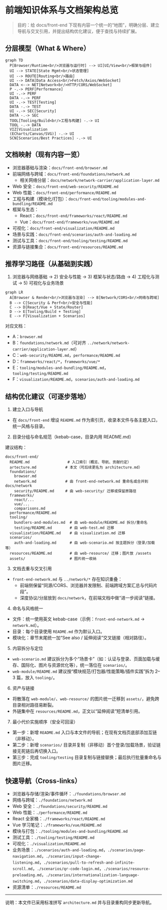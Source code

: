 # 前端知识体系与文档架构总览

> 目的：给 docs/front-end 下现有内容一个统一的“地图”，明确分层、建立导航与交叉引用，并提出结构优化建议，便于查找与持续扩展。

## 分层模型（What & Where）

```mermaid
graph TD
  P[Browser/Runtime<br/>浏览器与运行时] --> UI[UI/View<br/>框架与组件]
  UI --> STATE[State Mgmt<br/>状态管理]
  UI --> ROUTE[Routing<br/>路由]
  UI --> DATA[Data Access<br/>Fetch/Axios/WebSocket]
  DATA <--> NET[Network<br/>HTTP/CORS/WebSocket]
  P -.-> PERF[Performance]
  UI -.-> PERF
  DATA -.-> PERF
  UI -.-> TEST[Testing]
  DATA -.-> TEST
  UI -.-> SEC[Security]
  DATA -.-> SEC
  TOOL[Tooling/Build<br/>工程与构建] -.-> UI
  TOOL -.-> DATA
  VIZ[Visualization
  (ECharts/Canvas/SVG)] -.-> UI
  SCN[Scenarios/Best Practices] -.-> UI
```

## 文档映射（现有内容一览）

- 浏览器基础与渲染：`docs/front-end/browser.md`
- 前端网络与跨域：`docs/front-end/foundations/network.md`
  - 相关网络分层：`docs/network/network-carrier/application-layer.md`
- Web 安全：`docs/front-end/web-security/README.md`
- Web 性能：`docs/front-end/performance/README.md`
- 工程与构建（模块化/打包）：`docs/front-end/tooling/modules-and-bundling/README.md`
- 框架与生态：
  - React：`docs/front-end/frameworks/react/README.md`
  - Vue：`docs/front-end/frameworks/vue/README.md`
- 可视化：`docs/front-end/visualization/README.md`
- 场景与实践：`docs/front-end/scenarios/auth-and-loading.md`
- 测试与工具：`docs/front-end/tooling/testing/README.md`
- 资源与链接集合：`docs/front-end/resources/README.md`

## 推荐学习路径（从基础到实践）

1) 浏览器与网络基础 → 2) 安全与性能 → 3) 框架与状态/路由 → 4) 工程化与测试 → 5) 可视化与业务场景

```mermaid
graph LR
  A[Browser & Render<br/>浏览器与渲染] --> B[Network/CORS<br/>网络与跨域]
  B --> C[Security & Perf<br/>安全与性能]
  C --> D[React/Vue + State/Router]
  D --> E[Tooling/Build + Testing]
  E --> F[Visualization + Scenarios]
```

对应文档：

- A：`browser.md`
- B：`foundations/network.md`（可对齐 `../network/network-carrier/application-layer.md`）
- C：`web-security/README.md`，`performance/README.md`
- D：`frameworks/react/*`，`frameworks/vue/*`
- E：`tooling/modules-and-bundling/README.md`，`tooling/testing/README.md`
- F：`visualization/README.md`，`scenarios/auth-and-loading.md`

## 结构优化建议（可逐步落地）

1) 建立入口与导航
- 在 `docs/front-end` 增设 `README.md` 作为索引页，收录本文件与各主题入口，统一风格与目录。

2) 目录分组与命名规范（kebab-case，目录内用 README.md）

建议结构：

```
docs/front-end/
  README.md                 # 入口索引（概览、导航、贡献约定）
  artecture.md             # 本文（可后续更名为 architecture.md）
  foundations/
    browser.md
    network.md             # 由 front-end-network.md 重命名或合并到 docs/network
    security/README.md     # 由 web-security/ 迁移或保留原路径
  frameworks/
    react/...
    vue/...
    comparisons.md
  performance/README.md
  tooling/
    bundlers-and-modules.md  # 由 web-module/README.md 拆分/重命名
    testing/README.md        # 由 web-test.md 迁移
  visualization/README.md    # 由 visualization.md 迁移
  scenarios/
    auth-and-loading.md      # 由 web-scenario.md 按主题拆分（登录/加载 等）
  resources/README.md        # 由 web-resource/ 迁移；图片放 /assets
  assets/                    # 图片统一收纳
```

3) 文档去重与交叉引用
- `front-end-network.md` 与 `../network/*` 存在知识重叠：
  - 前端侧保留“同源/CORS、浏览器并发限制、前端跨域方案汇总与代码片段”。
  - 深度协议/分层放到 `docs/network`，在前端文档中做“进一步阅读”链接。

4) 命名与风格统一
- 文件：统一使用英文 kebab-case（示例：`front-end-network.md` → `network.md`）。
- 目录：每个目录使用 `README.md` 作为默认入口。
- 模块化：章节末尾统一加“See also / 延伸阅读”交叉链接（相对路径）。

5) 内容拆分与定位
- `web-scenario.md` 建议拆分为多个“场景卡”（如：认证与登录、页面加载与缓存、国际化、图片与资源优化等），统一落位在 `scenarios/`。
- `web-module/README.md` 建议按“模块规范/打包器/性能策略/插件实践”拆为 2–3 篇，放入 `tooling/`。

6) 资产与链接
- 将散落在 `web-module/`、`web-resource/` 的图片统一迁移到 `assets/`，避免跨目录相对路径易断裂。
- 外链集中在 `resources/README.md`，正文以“延伸阅读”短清单引用。

7) 最小代价实施顺序（安全可回滚）
- 第一步：新增 `README.md` 入口与本文件的导航；在现有文档页底部添加互链（非移动）。
- 第二步：新增 `scenarios/` 目录并复制（非移动）首个登录/加载场景，验证链接无死链后再切换入口。
- 第三步：完成 `tooling/testing` 目录复制与链接替换；最后执行批量重命名与图片迁移。

## 快速导航（Cross-links）

- 浏览器与存储/渲染/事件循环：`./foundations/browser.md`
- 网络与跨域：`./foundations/network.md`
- Web 安全：`./foundations/security/README.md`
- Web 性能：`./performance/README.md`
- React 全家桶：`./frameworks/react/README.md`
- Vue 学习笔记：`./frameworks/vue/README.md`
- 模块与打包：`./tooling/modules-and-bundling/README.md`
- 测试工具：`./tooling/testing/README.md`
- 可视化：`./visualization/README.md`
- 业务场景：`./scenarios/auth-and-loading.md`，`./scenarios/page-navigation.md`，`./scenarios/input-change-listening.md`，`./scenarios/pull-to-refresh-and-infinite-scroll.md`，`./scenarios/qr-code-login.md`，`./scenarios/resource-preloading.md`，`./scenarios/internationalization-language-switching.md`，`./scenarios/data-display-optimization.md`
- 资源清单：`./resources/README.md`

---

说明：本文件已采用标准拼写 `architecture.md` 并与目录重构同步更新导航。

